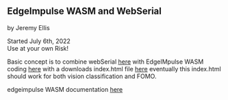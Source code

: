## EdgeImpulse WASM and WebSerial


by Jeremy Ellis

Started July 6th, 2022   
Use at your own Risk!


Basic concept is to combine webSerial [here](https://hpssjellis.github.io/my-examples-of-arduino-webUSB-webSerial/public/webserial-and-polyfill.html)
with EdgeIMpulse WASM coding [here](https://hpssjellis.github.io/my-examples-of-edge-impulse/public/index.html) with a downloads index.html 
file [here](https://github.com/hpssjellis/my-examples-of-edge-impulse/tree/main/public/downloads) eventually this index.html should work for both vision classification and FOMO.


edgeimpulse WASM documentation [here](https://docs.edgeimpulse.com/docs/deployment/webassembly/through-webassembly-browser)
